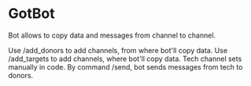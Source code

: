 # GotBot
Bot allows to copy data and messages from channel to channel.

Use /add_donors to add channels, from where bot'll copy data.
Use /add_targets to add channels, where bot'll copy data.
Tech channel sets manually in code.
By command /send, bot sends messages from tech to donors.
